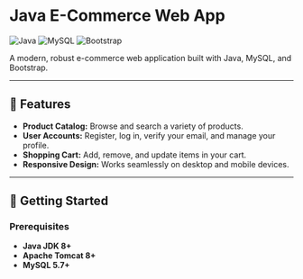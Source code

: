 # Java E-Commerce Web App

![Java](https://img.shields.io/badge/Java-ED8B00?style=for-the-badge&logo=java&logoColor=white)
![MySQL](https://img.shields.io/badge/MySQL-4479A1?style=for-the-badge&logo=mysql&logoColor=white)
![Bootstrap](https://img.shields.io/badge/Bootstrap-563D7C?style=for-the-badge&logo=bootstrap&logoColor=white)

A modern, robust e-commerce web application built with Java, MySQL, and Bootstrap.

---

## 🌟 Features

- **Product Catalog:** Browse and search a variety of products.
- **User Accounts:** Register, log in, verify your email, and manage your profile.
- **Shopping Cart:** Add, remove, and update items in your cart.
- **Responsive Design:** Works seamlessly on desktop and mobile devices.

---

## 🚀 Getting Started

### Prerequisites

- **Java JDK 8+**
- **Apache Tomcat 8+**
- **MySQL 5.7+**


